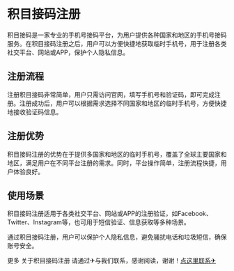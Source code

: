 # 积目接码注册

积目接码是一家专业的手机号接码平台，为用户提供各种国家和地区的手机号接码服务。在积目接码注册之后，用户可以方便快捷地获取临时手机号，用于注册各类社交平台、网站或APP，保护个人隐私信息。

## 注册流程

注册积目接码非常简单，用户只需访问官网，填写手机号和验证码，即可完成注册。注册成功后，用户可以根据需求选择不同国家和地区的临时手机号，方便快捷地接收验证码信息。

## 注册优势

积目接码注册的优势在于提供多国家和地区的临时手机号，覆盖了全球主要国家和地区，满足用户在不同平台注册的需求。同时，平台操作简单，注册流程快捷，用户体验良好。

## 使用场景

积目接码注册适用于各类社交平台、网站或APP的注册验证，如Facebook、Twitter、Instagram等，也可用于短信验证、信息获取等多种场景。

通过积目接码注册，用户可以保护个人隐私信息，避免骚扰电话和垃圾短信，确保账号安全。

更多 关于积目接码注册 请通过✈与我们联系，感谢阅读，谢谢！[点这里联系✈](https://acc.k02.cc)